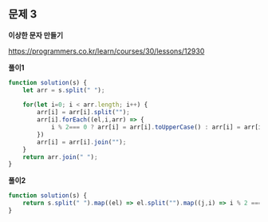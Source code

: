 ## 문제 3

**이상한 문자 만들기**

https://programmers.co.kr/learn/courses/30/lessons/12930

**풀이1**

```js
function solution(s) {
    let arr = s.split(" ");
    
    for(let i=0; i < arr.length; i++) {
        arr[i] = arr[i].split("");
        arr[i].forEach((el,i,arr) => {
            i % 2=== 0 ? arr[i] = arr[i].toUpperCase() : arr[i] = arr[i].toLowerCase();
        })
        arr[i] = arr[i].join("");
    }
    return arr.join(" ");
}
```

**풀이2**

```js
function solution(s) {
    return s.split(" ").map((el) => el.split("").map((j,i) => i % 2 === 0 ? j.toUpperCase() : j.toLowerCase()).join("")).join(" ")
}
```